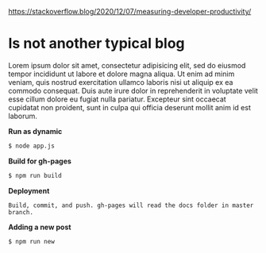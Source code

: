https://stackoverflow.blog/2020/12/07/measuring-developer-productivity/

# Is not another typical blog

Lorem ipsum dolor sit amet, consectetur adipisicing elit, sed do eiusmod tempor incididunt ut labore et dolore magna aliqua. Ut enim ad minim veniam, quis nostrud exercitation ullamco laboris nisi ut aliquip ex ea commodo consequat. Duis aute irure dolor in reprehenderit in voluptate velit esse cillum dolore eu fugiat nulla pariatur. Excepteur sint occaecat cupidatat non proident, sunt in culpa qui officia deserunt mollit anim id est laborum.

**Run as dynamic**
```bash
$ node app.js
```

**Build for gh-pages**
```bash
$ npm run build
```

**Deployment**
```
Build, commit, and push. gh-pages will read the docs folder in master branch.
```

**Adding a new post**
```bash
$ npm run new
```
